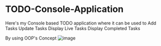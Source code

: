 # TODO-Console-Application
Here's my Console based TODO application where it can be used to 
Add Tasks
Update Tasks
Display Live Tasks
Display Completed Tasks

By using OOP's Concept
![image](https://github.com/user-attachments/assets/1e017531-7e02-457f-a15f-7011793ebce3)
